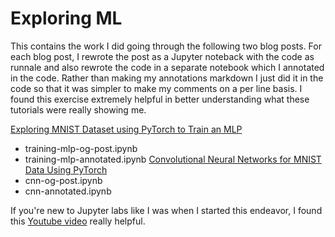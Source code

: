 # Exploring ML

This contains the work I did going through the following two blog posts. For each blog post, I rewrote the post as a Jupyter noteback with the code as runnale and also rewrote the code in a separate notebook which I annotated in the code. Rather than making my annotations markdown I just did it in the code so that it was simpler to make my comments on a per line basis. I found this exercise extremely helpful in better understanding what these tutorials were really showing me.

[Exploring MNIST Dataset using PyTorch to Train an MLP](https://www.projectpro.io/article/exploring-mnist-dataset-using-pytorch-to-train-an-mlp/408)
- training-mlp-og-post.ipynb
- training-mlp-annotated.ipynb
[Convolutional Neural Networks for MNIST Data Using PyTorch](https://visualstudiomagazine.com/Articles/2022/02/15/convolutional-neural-networks.aspx)
- cnn-og-post.ipynb
- cnn-annotated.ipynb

If you're new to Jupyter labs like I was when I started this endeavor, I found this [Youtube video](https://www.youtube.com/watch?v=HW29067qVWk) really helpful.